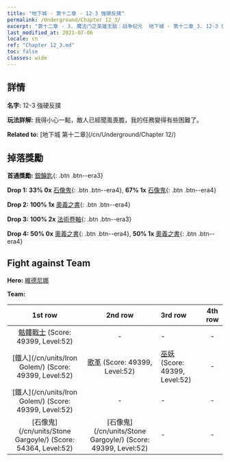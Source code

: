 ```yaml
---
title: "地下城 - 第十二章 - 12-3 強硬反撲"
permalink: /Underground/Chapter 12_3/
excerpt: "第十二章 - 3. 魔法门之英雄无敌：战争纪元  地下城 - 第十二章_3. 12-3 強硬反撲"
last_modified_at: 2021-07-06
locale: cn
ref: "Chapter 12_3.md"
toc: false
classes: wide
---
```


## 詳情

 **名字:** 12-3 強硬反撲

 **玩法詳解:**       我得小心一點，敵人已經聞風喪膽，我的任務變得有些困難了。

 **Related to:** [地下城 第十二章](/cn/Underground/Chapter 12/)

## 掉落獎勵

 **首通獎勵:** [銀鑰匙](/cn/Items/con_693/){: .btn .btn--era3}

 **Drop 1:** **33% 0x** [石像鬼](/cn/Items/unt_236/){: .btn .btn--era4}, **67% 1x** [石像鬼](/cn/Items/unt_236/){: .btn .btn--era4}

 **Drop 2:** **100% 1x** [奧義之書](/cn/Items/mat_53/){: .btn .btn--era4}

 **Drop 3:** **100% 2x** [法術卷軸](/cn/Items/con_694/){: .btn .btn--era3}

 **Drop 4:** **50% 0x** [奧義之書](/cn/Items/mat_46/){: .btn .btn--era4}, **50% 1x** [奧義之書](/cn/Items/mat_46/){: .btn .btn--era4}


## Fight against Team
 **Hero:** [維德尼娜](/cn/heroes/Vidomina/)

 **Team:**


  | 1st row | 2nd row | 3rd row | 4th row |
  |:----:|:----:|:----|:----:|
  | [骷髏戰士](/cn/units/Skeleton/) (Score: 49399, Level:52)  | - | - | - |
  | [鐵人](/cn/units/Iron Golem/) (Score: 49399, Level:52)  | [歌革](/cn/units/Gog/) (Score: 49399, Level:52)  | [巫妖](/cn/units/Lich/) (Score: 49399, Level:52)  | - |
  | [鐵人](/cn/units/Iron Golem/) (Score: 49399, Level:52)  | - | - | - |
  | [石像鬼](/cn/units/Stone Gargoyle/) (Score: 54364, Level:52)  | [石像鬼](/cn/units/Stone Gargoyle/) (Score: 49399, Level:52)  | - | - |



